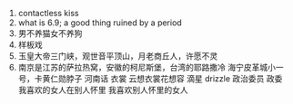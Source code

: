 1. contactless kiss
2. what is 6.9; a good thing ruined by a period
3. 男不养猫女不养狗
4. 样板戏
5. 玉皇大帝三门峡，观世音平顶山，月老商丘人，许愿不灵
6. 南京是江苏的萨拉热窝，安徽的柯尼斯堡，台湾的耶路撒冷
海宁皮革城小一号，卡黄仁勋脖子
河南话 衣裳 云想衣裳花想容 滴星 drizzle
政治委员 政委
我喜欢的女人在别人怀里 我喜欢别人怀里的女人